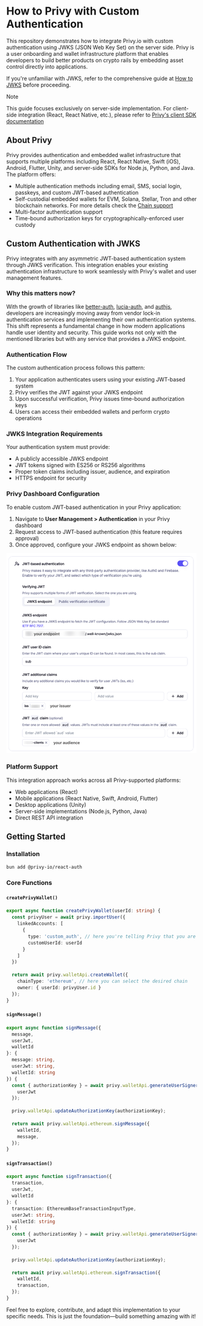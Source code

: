 # How to Privy with Custom Authentication

This repository demonstrates how to integrate Privy.io with custom authentication using JWKS (JSON Web Key Set) on the server side. Privy is a user onboarding and wallet infrastructure platform that enables developers to build better products on crypto rails by embedding asset control directly into applications.

If you're unfamiliar with JWKS, refer to the comprehensive guide at [How to JWKS](https://github.com/vicentesan/how-to-jwks) before proceeding.

> [!NOTE]
> This guide focuses exclusively on server-side implementation. For client-side integration (React, React Native, etc.), please refer to [Privy's client SDK documentation](https://docs.privy.io/welcome)


## About Privy

Privy provides authentication and embedded wallet infrastructure that supports multiple platforms including React, React Native, Swift (iOS), Android, Flutter, Unity, and server-side SDKs for Node.js, Python, and Java. The platform offers:

- Multiple authentication methods including email, SMS, social login, passkeys, and custom JWT-based authentication
- Self-custodial embedded wallets for EVM, Solana, Stellar, Tron and other blockchain networks. For more details check the [Chain support](https://docs.privy.io/transaction-management/chain-support)
- Multi-factor authentication support
- Time-bound authorization keys for cryptographically-enforced user custody

## Custom Authentication with JWKS

Privy integrates with any asymmetric JWT-based authentication system through JWKS verification. This integration enables your existing authentication infrastructure to work seamlessly with Privy's wallet and user management features.

### Why this matters now?

With the growth of libraries like [better-auth](https://github.com/better-auth), [lucia-auth](https://lucia-auth.com), and [authjs](https://authjs.dev), developers are increasingly moving away from vendor lock-in authentication services and implementing their own authentication systems. This shift represents a fundamental change in how modern applications handle user identity and security. This guide works not only with the mentioned libraries but with any service that provides a JWKS endpoint.

### Authentication Flow

The custom authentication process follows this pattern:

1. Your application authenticates users using your existing JWT-based system
2. Privy verifies the JWT against your JWKS endpoint
3. Upon successful verification, Privy issues time-bound authorization keys
4. Users can access their embedded wallets and perform crypto operations

### JWKS Integration Requirements

Your authentication system must provide:

- A publicly accessible JWKS endpoint
- JWT tokens signed with ES256 or RS256 algorithms
- Proper token claims including issuer, audience, and expiration
- HTTPS endpoint for security

### Privy Dashboard Configuration

To enable custom JWT-based authentication in your Privy application:

1. Navigate to **User Management > Authentication** in your Privy dashboard
2. Request access to JWT-based authentication (this feature requires approval)
3. Once approved, configure your JWKS endpoint as shown below:

![Privy Dashboard JWT Configuration](./assets/privy-dashboard-jwt-config.png)

### Platform Support

This integration approach works across all Privy-supported platforms:

- Web applications (React)
- Mobile applications (React Native, Swift, Android, Flutter)
- Desktop applications (Unity)
- Server-side implementations (Node.js, Python, Java)
- Direct REST API integration

## Getting Started

### Installation

```bash
bun add @privy-io/react-auth
```

### Core Functions

#### `createPrivyWallet()`

```ts
export async function createPrivyWallet(userId: string) {
  const privyUser = await privy.importUser({
    linkedAccounts: [
      {
        type: 'custom_auth', // here you're telling Privy that you are going to use your OWN auth system to authenticate with this user
        customUserId: userId
      }
    ]
  })

  return await privy.walletApi.createWallet({
    chainType: 'ethereum', // here you can select the desired chain
    owner: { userId: privyUser.id }
  });
}
```

#### `signMessage()`

```ts
export async function signMessage({
  message,
  userJwt,
  walletId
}: {
  message: string,
  userJwt: string,
  walletId: string
}) {
  const { authorizationKey } = await privy.walletApi.generateUserSigner({
    userJwt
  });

  privy.walletApi.updateAuthorizationKey(authorizationKey);

  return await privy.walletApi.ethereum.signMessage({
    walletId,
    message,
  });
}
```

#### `signTransaction()`

```ts
export async function signTransaction({
  transaction,
  userJwt,
  walletId
}: {
  transaction: EthereumBaseTransactionInputType,
  userJwt: string,
  walletId: string
}) {
  const { authorizationKey } = await privy.walletApi.generateUserSigner({
    userJwt
  });

  privy.walletApi.updateAuthorizationKey(authorizationKey);

  return await privy.walletApi.ethereum.signTransaction({
    walletId,
    transaction, 
  });
}
```

Feel free to explore, contribute, and adapt this implementation to your specific needs. This is just the foundation—build something amazing with it!
